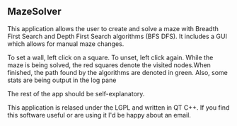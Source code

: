 MazeSolver
---------

This application allows the user to create and solve a maze with Breadth First Search and 
Depth First Search algorithms (BFS DFS). It includes a GUI which allows for manual maze 
changes.

To set a wall, left click on a square. To unset, left click again. 
While the maze is being solved, the red squares denote the visited
nodes.When finished, the path found by the algorithms are
denoted in green. Also, some stats are being output in the log pane

The rest of the app should be self-explanatory.


This application is relased under the LGPL and written in QT C++. 
If you find this software useful or are using it I'd be happy about an email.



